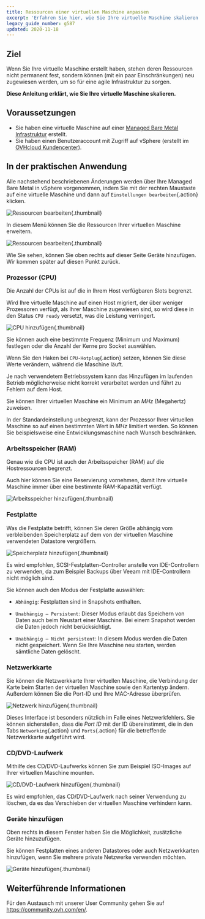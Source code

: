 ```yaml
---
title: Ressourcen einer virtuellen Maschine anpassen
excerpt: 'Erfahren Sie hier, wie Sie Ihre virtuelle Maschine skalieren'
legacy_guide_number: g587
updated: 2020-11-18
---
```


## Ziel

Wenn Sie Ihre virtuelle Maschine erstellt haben, stehen deren Ressourcen nicht permanent fest, sondern können (mit ein paar Einschränkungen) neu zugewiesen werden, um so für eine agile Infrastruktur zu sorgen.

**Diese Anleitung erklärt, wie Sie Ihre virtuelle Maschine skalieren.**

## Voraussetzungen

- Sie haben eine virtuelle Maschine auf einer [Managed Bare Metal Infrastruktur](https://www.ovhcloud.com/de/managed-bare-metal/) erstellt.
- Sie haben einen Benutzeraccount mit Zugriff auf vSphere (erstellt im [OVHcloud Kundencenter](https://www.ovh.com/auth/?action=gotomanager&from=https://www.ovh.de/&ovhSubsidiary=de)).

## In der praktischen Anwendung

Alle nachstehend beschriebenen Änderungen werden über Ihre Managed Bare Metal in vSphere vorgenommen, indem Sie mit der rechten Maustaste auf eine virtuelle Maschine und dann auf `Einstellungen bearbeiten`{.action} klicken.

![Ressourcen bearbeiten](images/hardware01.png){.thumbnail}

In diesem Menü können Sie die Ressourcen Ihrer virtuellen Maschine erweitern. 

![Ressourcen bearbeiten](images/hardware02.png){.thumbnail}

Wie Sie sehen, können Sie oben rechts auf dieser Seite Geräte hinzufügen. Wir kommen später auf diesen Punkt zurück.

### Prozessor (CPU)

Die Anzahl der CPUs ist auf die in Ihrem Host verfügbaren Slots begrenzt.

Wird Ihre virtuelle Maschine auf einen Host migriert, der über weniger Prozessoren verfügt, als Ihrer Maschine zugewiesen sind, so wird diese in den Status `CPU ready` versetzt, was die Leistung verringert.

![CPU hinzufügen](images/hardware03.png){.thumbnail}

Sie können auch eine bestimmte Frequenz (Minimum und Maximum) festlegen oder die Anzahl der Kerne pro Socket auswählen.

Wenn Sie den Haken bei `CPU-Hotplug`{.action} setzen, können Sie diese Werte verändern, während die Maschine läuft.

Je nach verwendetem Betriebssystem kann das Hinzufügen im laufenden Betrieb möglicherweise nicht korrekt verarbeitet werden und führt zu Fehlern auf dem Host.

Sie können Ihrer virtuellen Maschine ein Minimum an *MHz* (Megahertz) zuweisen.

In der Standardeinstellung unbegrenzt, kann der Prozessor Ihrer virtuellen Maschine so auf einen bestimmten Wert in *MHz* limitiert werden. So können Sie beispielsweise eine Entwicklungsmaschine nach Wunsch beschränken.

### Arbeitsspeicher (RAM)

Genau wie die CPU ist auch der Arbeitsspeicher (RAM) auf die Hostressourcen begrenzt.

Auch hier können Sie eine Reservierung vornehmen, damit Ihre virtuelle Maschine immer über eine bestimmte RAM-Kapazität verfügt.

![Arbeitsspeicher hinzufügen](images/hardware04.png){.thumbnail}

### Festplatte

Was die Festplatte betrifft, können Sie deren Größe abhängig vom verbleibenden Speicherplatz auf dem von der virtuellen Maschine verwendeten Datastore vergrößern.

![Speicherplatz hinzufügen](images/hardware05.png){.thumbnail}

Es wird empfohlen, SCSI-Festplatten-Controller anstelle von IDE-Controllern zu verwenden, da zum Beispiel Backups über Veeam mit IDE-Controllern nicht möglich sind.

Sie können auch den Modus der Festplatte auswählen:

- `Abhängig`: Festplatten sind in Snapshots enthalten.

- `Unabhängig – Persistent`: Dieser Modus erlaubt das Speichern von Daten auch beim Neustart einer Maschine. Bei einem Snapshot werden die Daten jedoch nicht berücksichtigt.

- `Unabhängig – Nicht persistent`: In diesem Modus werden die Daten nicht gespeichert. Wenn Sie Ihre Maschine neu starten, werden sämtliche Daten gelöscht.

### Netzwerkkarte

Sie können die Netzwerkkarte Ihrer virtuellen Maschine, die Verbindung der Karte beim Starten der virtuellen Maschine sowie den Kartentyp ändern. Außerdem können Sie die Port-ID und Ihre MAC-Adresse überprüfen.

![Netzwerk hinzufügen](images/hardware06.png){.thumbnail}

Dieses Interface ist besonders nützlich im Falle eines Netzwerkfehlers. Sie können sicherstellen, dass die *Port ID* mit der ID übereinstimmt, die in den Tabs `Networking`{.action} und `Ports`{.action} für die betreffende Netzwerkkarte aufgeführt wird.

### CD/DVD-Laufwerk

Mithilfe des CD/DVD-Laufwerks können Sie zum Beispiel ISO-Images auf Ihrer virtuellen Maschine mounten.

![CD/DVD-Laufwerk hinzufügen](images/hardware07.png){.thumbnail}

Es wird empfohlen, das CD/DVD-Laufwerk nach seiner Verwendung zu löschen, da es das Verschieben der virtuellen Maschine verhindern kann.

### Geräte hinzufügen

Oben rechts in diesem Fenster haben Sie die Möglichkeit, zusätzliche Geräte hinzuzufügen.

Sie können Festplatten eines anderen Datastores oder auch Netzwerkkarten hinzufügen, wenn Sie mehrere private Netzwerke verwenden möchten.

![Geräte hinzufügen](images/hardware08.png){.thumbnail}

## Weiterführende Informationen

Für den Austausch mit unserer User Community gehen Sie auf <https://community.ovh.com/en/>.
